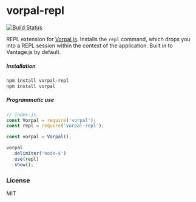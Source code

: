 # vorpal-repl

[![Build Status](https://travis-ci.org/vorpaljs/vorpal-repl.svg)](https://travis-ci.org/vorpaljs/vorpal-repl)

REPL extension for [Vorpal.js](https://github.com/dthree/vorpal). Installs the `repl` command, which drops you into a REPL session within the context of the application. Built in to Vantage.js by default.

##### Installation

```bash
npm install vorpal-repl
npm install vorpal
```

##### Programmatic use

```js
// index.js
const Vorpal = require('vorpal');
const repl = require('vorpal-repl');

const vorpal = Vorpal();

vorpal
  .delimiter('node~$')
  .use(repl)
  .show();
```

### License

MIT

